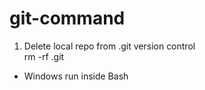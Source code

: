 # git-command

1. Delete local repo from .git version control <br />
rm -rf .git

* Windows run inside Bash
